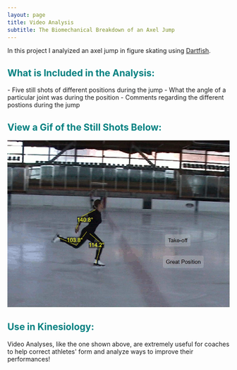 ```yaml
---
layout: page
title: Video Analysis 
subtitle: The Biomechanical Breakdown of an Axel Jump
---
```


In this project I analyized an axel jump in figure skating using [Dartfish](https://www.dartfish.com/).

 <h2 style="color: teal;"> What is Included in the Analysis:</h2>
- Five still shots of different positions during the jump
- What the angle of a particular joint was during the position
- Comments regarding the different postions during the jump

 <h2 style="color: teal;">View a Gif of the Still Shots Below:</h2>
<img src="/assets/img/FigureSkating_Montage.gif" alt="Axel Jump"/> 

 <h2 style="color: teal;">Use in Kinesiology:</h2>
Video Analyses, like the one shown above, are extremely useful for coaches to help correct athletes' form and analyze ways to improve their performances!
